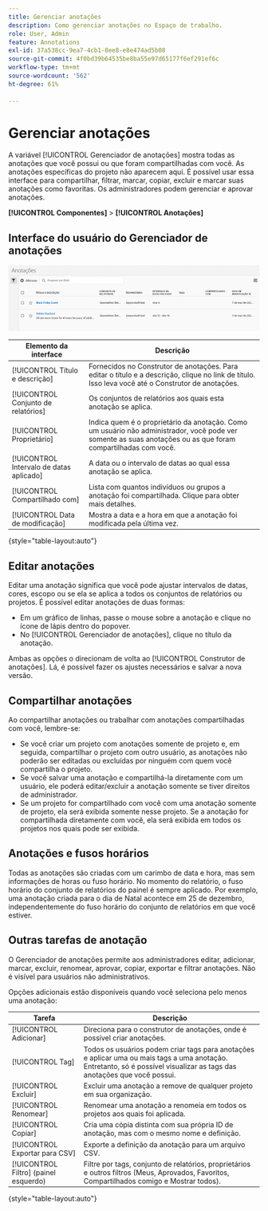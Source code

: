 ```yaml
---
title: Gerenciar anotações
description: Como gerenciar anotações no Espaço de trabalho.
role: User, Admin
feature: Annotations
exl-id: 37a538cc-9ea7-4cb1-8ee8-e8e474ad5b08
source-git-commit: 4f0bd39b64535be8ba55e97d65177f6ef291ef6c
workflow-type: tm+mt
source-wordcount: '562'
ht-degree: 61%

---
```


# Gerenciar anotações

A variável [!UICONTROL Gerenciador de anotações] mostra todas as anotações que você possui ou que foram compartilhadas com você. As anotações específicas do projeto não aparecem aqui. É possível usar essa interface para compartilhar, filtrar, marcar, copiar, excluir e marcar suas anotações como favoritas. Os administradores podem gerenciar e aprovar anotações.

**[!UICONTROL Componentes]** > **[!UICONTROL Anotações]**

## Interface do usuário do Gerenciador de anotações

![](assets/annotation-mgr.png)

| Elemento da interface | Descrição |
| --- | --- | 
| [!UICONTROL Título e descrição] | Fornecidos no Construtor de anotações. Para editar o título e a descrição, clique no link de título. Isso leva você até o Construtor de anotações. |
| [!UICONTROL Conjunto de relatórios] | Os conjuntos de relatórios aos quais esta anotação se aplica. |
| [!UICONTROL Proprietário] | Indica quem é o proprietário da anotação. Como um usuário não administrador, você pode ver somente as suas anotações ou as que foram compartilhadas com você. |
| [!UICONTROL Intervalo de datas aplicado] | A data ou o intervalo de datas ao qual essa anotação se aplica. |
| [!UICONTROL Compartilhado com] | Lista com quantos indivíduos ou grupos a anotação foi compartilhada. Clique para obter mais detalhes. |
| [!UICONTROL Data de modificação] | Mostra a data e a hora em que a anotação foi modificada pela última vez. |

{style="table-layout:auto"}

## Editar anotações

Editar uma anotação significa que você pode ajustar intervalos de datas, cores, escopo ou se ela se aplica a todos os conjuntos de relatórios ou projetos. É possível editar anotações de duas formas:

* Em um gráfico de linhas, passe o mouse sobre a anotação e clique no ícone de lápis dentro do popover.
* No [!UICONTROL Gerenciador de anotações], clique no título da anotação.

Ambas as opções o direcionam de volta ao [!UICONTROL Construtor de anotações]. Lá, é possível fazer os ajustes necessários e salvar a nova versão.

## Compartilhar anotações

Ao compartilhar anotações ou trabalhar com anotações compartilhadas com você, lembre-se:

* Se você criar um projeto com anotações somente de projeto e, em seguida, compartilhar o projeto com outro usuário, as anotações não poderão ser editadas ou excluídas por ninguém com quem você compartilha o projeto.
* Se você salvar uma anotação e compartilhá-la diretamente com um usuário, ele poderá editar/excluir a anotação somente se tiver direitos de administrador.
* Se um projeto for compartilhado com você com uma anotação somente de projeto, ela será exibida somente nesse projeto. Se a anotação for compartilhada diretamente com você, ela será exibida em todos os projetos nos quais pode ser exibida.

## Anotações e fusos horários

Todas as anotações são criadas com um carimbo de data e hora, mas sem informações de horas ou fuso horário. No momento do relatório, o fuso horário do conjunto de relatórios do painel é sempre aplicado. Por exemplo, uma anotação criada para o dia de Natal acontece em 25 de dezembro, independentemente do fuso horário do conjunto de relatórios em que você estiver.

## Outras tarefas de anotação

O Gerenciador de anotações permite aos administradores editar, adicionar, marcar, excluir, renomear, aprovar, copiar, exportar e filtrar anotações. Não é visível para usuários não administrativos.

Opções adicionais estão disponíveis quando você seleciona pelo menos uma anotação:

| Tarefa | Descrição |
| --- | --- |
| [!UICONTROL Adicionar] | Direciona para o construtor de anotações, onde é possível criar anotações. |
| [!UICONTROL Tag] | Todos os usuários podem criar tags para anotações e aplicar uma ou mais tags a uma anotação. Entretanto, só é possível visualizar as tags das anotações que você possui. |
| [!UICONTROL Excluir] | Excluir uma anotação a remove de qualquer projeto em sua organização. |
| [!UICONTROL Renomear] | Renomear uma anotação a renomeia em todos os projetos aos quais foi aplicada. |
| [!UICONTROL Copiar] | Cria uma cópia distinta com sua própria ID de anotação, mas com o mesmo nome e definição. |
| [!UICONTROL Exportar para CSV] | Exporte a definição da anotação para um arquivo CSV. |
| [!UICONTROL Filtro] (painel esquerdo) | Filtre por tags, conjunto de relatórios, proprietários e outros filtros (Meus, Aprovados, Favoritos, Compartilhados comigo e Mostrar todos). |

{style="table-layout:auto"}
